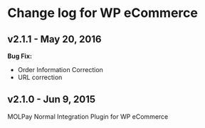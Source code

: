 # Change log for WP eCommerce

## v2.1.1 - May 20, 2016

**Bug Fix:**

- Order Information Correction
- URL correction

## v2.1.0 - Jun 9, 2015

MOLPay Normal Integration Plugin for WP eCommerce